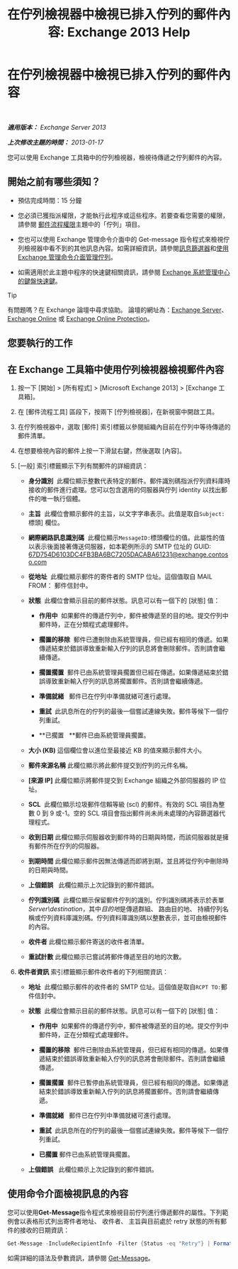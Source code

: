 ﻿---
title: '在佇列檢視器中檢視已排入佇列的郵件內容: Exchange 2013 Help'
TOCTitle: 在佇列檢視器中檢視已排入佇列的郵件內容
ms:assetid: 9d15d8b8-e061-4288-9354-df58e282fb6b
ms:mtpsurl: https://technet.microsoft.com/zh-tw/library/Bb123934(v=EXCHG.150)
ms:contentKeyID: 50473813
ms.date: 05/21/2018
mtps_version: v=EXCHG.150
f1_keywords:
- Microsoft.Exchange.Management.Edge.SystemManager.MessagePropertyPage
ms.translationtype: MT
---

# 在佇列檢視器中檢視已排入佇列的郵件內容

 

_**適用版本：** Exchange Server 2013_

_**上次修改主題的時間：** 2013-01-17_

您可以使用 Exchange 工具箱中的佇列檢視器，檢視待傳遞之佇列郵件的內容。

## 開始之前有哪些須知？

  - 預估完成時間：15 分鐘

  - 您必須已獲指派權限，才能執行此程序或這些程序。若要查看您需要的權限，請參閱 [郵件流程權限](mail-flow-permissions-exchange-2013-help.md)主題中的「佇列」項目。

  - 您也可以使用 Exchange 管理命令介面中的 Get-message 指令程式來檢視佇列檢視器中看不到的其他訊息內容。如需詳細資訊，請參閱[訊息篩選器](message-filters-exchange-2013-help.md)和[使用 Exchange 管理命令介面管理佇列](use-the-exchange-management-shell-to-manage-queues-exchange-2013-help.md)。

  - 如需適用於此主題中程序的快速鍵相關資訊，請參閱 [Exchange 系統管理中心的鍵盤快速鍵](keyboard-shortcuts-in-the-exchange-admin-center-exchange-online-protection-help.md)。


> [!TIP]  
> 有問題嗎？在 Exchange 論壇中尋求協助。 論壇的網址為：<a href="https://go.microsoft.com/fwlink/p/?linkid=60612">Exchange Server</a>、 <a href="https://go.microsoft.com/fwlink/p/?linkid=267542">Exchange Online</a> 或 <a href="https://go.microsoft.com/fwlink/p/?linkid=285351">Exchange Online Protection</a>。




## 您要執行的工作

## 在 Exchange 工具箱中使用佇列檢視器檢視郵件內容

1.  按一下 \[開始\] \> \[所有程式\] \> \[Microsoft Exchange 2013\] \> \[Exchange 工具箱\]。

2.  在 \[郵件流程工具\] 區段下，按兩下 \[佇列檢視器\]，在新視窗中開啟工具。

3.  在佇列檢視器中，選取 \[郵件\] 索引標籤以參閱組織內目前在佇列中等待傳遞的郵件清單。

4.  在想要檢視內容的郵件上按一下滑鼠右鍵，然後選取 \[內容\]。

5.      
    \[一般\] 索引標籤顯示下列有關郵件的詳細資訊：
    
      - **身分識別**  此欄位顯示整數代表特定的郵件。郵件識別碼指派佇列資料庫時接收的郵件進行處理。您可以包含選用的伺服器與佇列 identity 以找出郵件的唯一執行個體。
    
      - **主旨**  此欄位會顯示郵件的主旨，以文字字串表示。此值是取自`Subject:`標頭\] 欄位。
    
      - **網際網路訊息識別碼**  此欄位顯示`MessageID:`標頭欄位的值。此屬性的值以表示後面接著傳送伺服器，如本範例所示的 SMTP 位址的 GUID: 67D754D6103DC4FB3BA6BC7205DACABA61231@exchange.contoso.com
    
      - **從地址**  此欄位顯示郵件的寄件者的 SMTP 位址。這個值取自 MAIL FROM： 郵件信封中。
    
      - **狀態**  此欄位會顯示目前的郵件狀態。訊息可以有一個下的 \[狀態\] 值：
        
          - **作用中**  如果郵件的傳遞佇列中，郵件被傳遞至的目的地。提交佇列中郵件時，正在分類程式處理郵件。
        
          - **擱置的移除**  郵件已遭刪除由系統管理員，但已經有相同的傳遞。如果傳遞結束於錯誤導致重新輸入佇列的訊息將會刪除郵件。否則請會繼續傳遞。
        
          - **擱置擱置**  郵件已由系統管理員擱置但已經在傳遞。如果傳遞結束於錯誤導致重新輸入佇列的訊息將擱置郵件。否則請會繼續傳遞。
        
          - **準備就緒**   郵件已在佇列中準備就緒可進行處理。
        
          - **重試**  此訊息所在的佇列的最後一個嘗試連線失敗。郵件等候下一個佇列重試。
        
          - **已擱置   **郵件已由系統管理員擱置。
    
      - **大小 (KB)** 這個欄位會以進位至最接近 KB 的值來顯示郵件大小。
    
      - **郵件來源名稱** 此欄位顯示將此郵件提交到佇列的元件名稱。
    
      - **\[來源 IP\]** 此欄位顯示將郵件提交到 Exchange 組織之外部伺服器的 IP 位址。
    
      - **SCL**  此欄位顯示垃圾郵件信賴等級 (scl) 的郵件。有效的 SCL 項目為整數 0 到 9 或-1。空的 SCL 項目會指出郵件尚未尚未處理的內容篩選器代理程式。
    
      - **收到日期** 此欄位顯示伺服器收到郵件時的日期與時間，而該伺服器就是擁有郵件所在佇列的伺服器。
    
      - **到期時間** 此欄位顯示郵件因無法傳遞而即將到期，並且將從佇列中刪除時的日期與時間。
    
      - **上個錯誤**   此欄位顯示上次記錄到的郵件錯誤。
    
      - **佇列識別碼**  此欄位顯示保留郵件佇列的識別。佇列識別碼將表示於表單*Server\\destination*，其中*目的地*是傳遞群組、 路由目的地、 持續佇列名稱或佇列資料庫識別碼。佇列資料庫識別碼以整數表示，並可由檢視郵件的內容。
    
      - **收件者** 此欄位顯示郵件寄送的收件者清單。
    
      - **重試計數** 此欄位顯示已嘗試將郵件傳遞至目的地的次數。

6.      
    **收件者資訊** 索引標籤顯示郵件收件者的下列相關資訊：
    
      - **地址**  此欄位顯示郵件的收件者的 SMTP 位址。這個值是取自`RCPT TO:`郵件信封中。
    
      - **狀態**  此欄位會顯示目前的郵件狀態。訊息可以有一個下的 \[狀態\] 值：
        
          - **作用中**  如果郵件的傳遞佇列中，郵件被傳遞至的目的地。提交佇列中郵件時，正在分類程式處理郵件。
        
          - **擱置的移除**  郵件已刪除由系統管理員，但已經有相同的傳遞。如果傳遞結束於錯誤導致重新輸入佇列的訊息將會刪除郵件。否則請會繼續傳遞。
        
          - **擱置擱置**  郵件已暫停由系統管理員，但已經有相同的傳遞。如果傳遞結束於錯誤導致重新輸入佇列的訊息將擱置郵件。否則請會繼續傳遞。
        
          - **準備就緒**   郵件已在佇列中準備就緒可進行處理。
        
          - **重試**  此訊息所在的佇列的最後一個嘗試連線失敗。郵件等候下一個佇列重試。
        
          - **已擱置** 郵件已由系統管理員擱置。
    
      - **上個錯誤**   此欄位顯示上次記錄到的郵件錯誤。

## 使用命令介面檢視訊息的內容

您可以使用**Get-Message**指令程式來檢視目前佇列進行傳遞郵件的屬性。下列範例會以表格形式列出寄件者地址、 收件者、 主旨與目前處於 retry 狀態的所有郵件的接收的日期資訊：

```powershell
Get-Message -IncludeRecipientInfo -Filter {Status -eq "Retry"} | Format-Table FromAddress,Recipients,Subject,DateReceived
```

如需詳細的語法及參數資訊，請參閱 [Get-Message](https://technet.microsoft.com/zh-tw/library/bb124738\(v=exchg.150\))。

